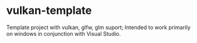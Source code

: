 # vulkan-template
Template project with vulkan, glfw, glm suport; Intended to work primarily on windows in conjunction with Visual Studio.
